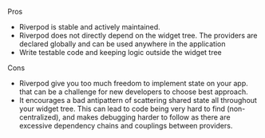 Pros

- Riverpod is stable and actively maintained.
- Riverpod does not directly depend on the widget tree. The providers are declared globally and can be used anywhere in the application
- Write testable code and keeping logic outside the widget tree

Cons

- Riverpod give you too much freedom to implement state on your app. that can be a challenge for new developers to choose best approach.
- It encourages a bad antipattern of scattering shared state all throughout your widget tree. This can lead to code being very hard to find (non-centralized), and makes debugging harder to follow as there are excessive dependency chains and couplings between providers.